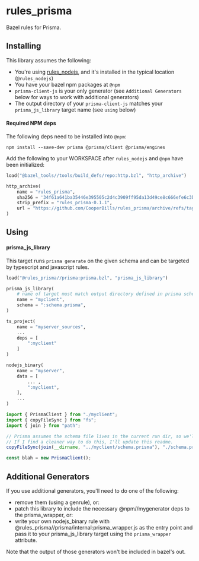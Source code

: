 # rules_prisma
Bazel rules for Prisma.

## Installing

This library assumes the following:
* You're using [rules_nodejs](https://github.com/bazelbuild/rules_nodejs), and it's installed in the typical location (`@rules_nodejs`)
* You have your bazel npm packages at `@npm`
* `prisma-client-js` is your only generator (see `Additional Generators` below for ways to work with additional generators)
* The output directory of your `prisma-client-js` matches your `prisma_js_library` target name (see `using` below)


#### Required NPM deps

The following deps need to be installed into `@npm`:
```shell
npm install --save-dev prisma @prisma/client @prisma/engines
```

Add the following to your WORKSPACE after `rules_nodejs` and `@npm` have been initialized:

```python
load("@bazel_tools//tools/build_defs/repo:http.bzl", "http_archive")

http_archive(
    name = "rules_prisma",
    sha256 = '34f61a641ba35446e395505c2d4c3909ff95da13d49ce8c666efe6c3b2ab1f00',
    strip_prefix = "rules_prisma-0.1.1",
    url = "https://github.com/CooperBills/rules_prisma/archive/refs/tags/v0.1.1.tar.gz",
)
```

## Using

#### prisma_js_library

This target runs `prisma generate` on the given schema and can be targeted by typescript and javascript rules.

```python
load("@rules_prisma//prisma:prisma.bzl", "prisma_js_library")

prisma_js_library(
    # name of target must match output directory defined in prisma schema
    name = "myclient",
    schema = ":schema.prisma",
)

ts_project(
    name = "myserver_sources",
    ...
    deps = [
        ":myclient"
    ]
)

nodejs_binary(
    name = "myserver",
    data = [
        ... ,
        ":myclient",
    ],
    ...
)
```

```typescript
import { PrismaClient } from "./myclient";
import { copyFileSync } from "fs";
import { join } from "path";

// Prisma assumes the schema file lives in the current run dir, so we'll copy it in.
// If I find a cleaner way to do this, I'll update this readme.
copyFileSync(join(__dirname, "../myclient/schema.prisma"), "./schema.prisma");

const blah = new PrismaClient();
```

## Additional Generators

If you use additional generators, you'll need to do one of the following:
* remove them (using a genrule), or:
* patch this library to include the necessary @npm//mygenerator deps to the prisma_wrapper, or:
* write your own nodejs_binary rule with @rules_prisma//prisma/internal:prisma_wrapper.js as the entry point and pass it to your prisma_js_library target using the `prisma_wrapper` attribute.

Note that the output of those generators won't be included in bazel's out. 
